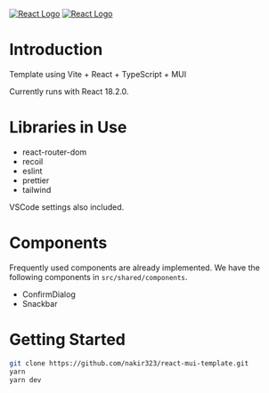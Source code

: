 [![React Logo](https://www.vectorlogo.zone/logos/reactjs/reactjs-icon.svg)](https://reactjs.org/) [![React Logo](https://www.vectorlogo.zone/logos/typescriptlang/typescriptlang-icon.svg)](https://www.typescriptlang.org//)

# Introduction

Template using Vite + React + TypeScript + MUI

Currently runs with React 18.2.0.

# Libraries in Use

- react-router-dom
- recoil
- eslint
- prettier
- tailwind

VSCode settings also included.

# Components

Frequently used components are already implemented. We have the following components in `src/shared/components`.

- ConfirmDialog
- Snackbar

# Getting Started

```bash
git clone https://github.com/nakir323/react-mui-template.git
yarn
yarn dev
```
